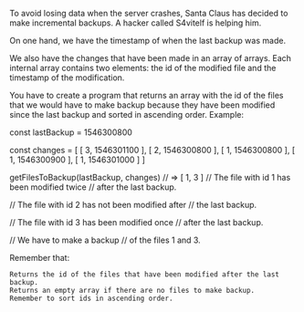 To avoid losing data when the server crashes, Santa Claus has decided to make incremental backups. A hacker called S4vitelf is helping him.

On one hand, we have the timestamp of when the last backup was made.

We also have the changes that have been made in an array of arrays. Each internal array contains two elements: the id of the modified file and the timestamp of the modification.

You have to create a program that returns an array with the id of the files that we would have to make backup because they have been modified since the last backup and sorted in ascending order. Example:

const lastBackup = 1546300800

const changes = [
[ 3, 1546301100 ],
[ 2, 1546300800 ],
[ 1, 1546300800 ],
[ 1, 1546300900 ],
[ 1, 1546301000 ]
]

getFilesToBackup(lastBackup, changes) // => [ 1, 3 ]
// The file with id 1 has been modified twice
// after the last backup.

// The file with id 2 has not been modified after
// the last backup.

// The file with id 3 has been modified once
// after the last backup.

// We have to make a backup
// of the files 1 and 3.

Remember that:

    Returns the id of the files that have been modified after the last backup.
    Returns an empty array if there are no files to make backup.
    Remember to sort ids in ascending order.
